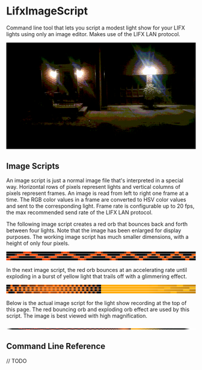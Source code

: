 # LifxImageScript
Command line tool that lets you script a modest light show for your LIFX lights using only an image editor. Makes use of the LIFX LAN protocol.

![Example Recording](/example-recording.gif)

## Image Scripts
An image script is just a normal image file that's interpreted in a special way. Horizontal rows of pixels represent lights and vertical columns of pixels represent frames. An image is read from left to right one frame at a time. The RGB color values in a frame are converted to HSV color values and sent to the corresponding light. Frame rate is configurable up to 20 fps, the max recommended send rate of the LIFX LAN protocol.

The following image script creates a red orb that bounces back and forth between four lights. Note that the image has been enlarged for display purposes. The working image script has much smaller dimensions, with a height of only four pixels.

![Red Bouncing Orb Example](/example-script-enlarged1.png)

In the next image script, the red orb bounces at an accelerating rate until exploding in a burst of yellow light that trails off with a glimmering effect.

![Exploding Orb Example](/example-script-enlarged2.png)

Below is the actual image script for the light show recording at the top of this page. The red bouncing orb and exploding orb effect are used by this script. The image is best viewed with high magnification.

![Exploding Orb Example](example-script.bmp)

## Command Line Reference
// TODO

